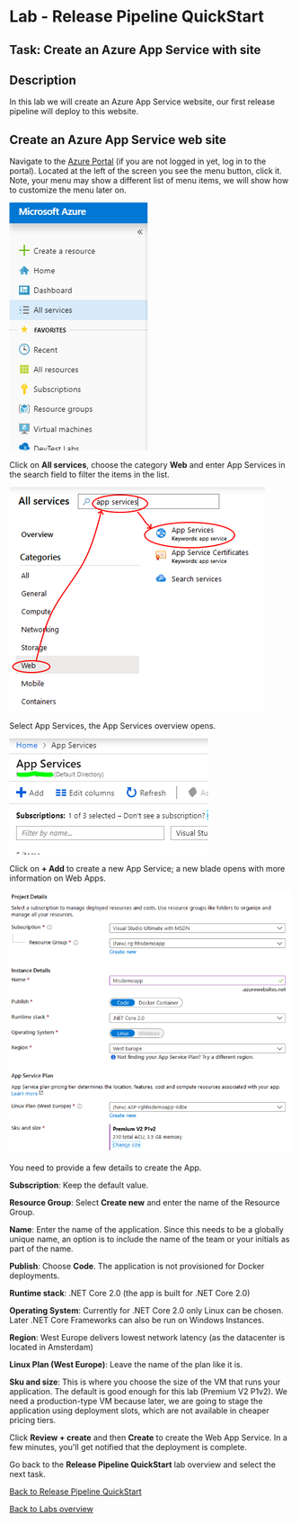 ﻿# Lab - Release Pipeline QuickStart

## Task: Create an Azure App Service with site

## Description

In this lab we will create an Azure App Service website, our first release pipeline will deploy to this website.

## Create an Azure App Service web site

Navigate to the [Azure Portal](http://portal.azure.com) (if you are not logged in yet, log in to the portal). Located at the left of the screen you see the menu button, click it. Note, your menu may show a different list of menu items, we will show how to customize the menu later on.

![Azure Portal Menu](<media/AzurePortalMenu.png>)

Click on **All services**, choose the category **Web** and enter App Services in the search field to filter the items in the list.

![Find App Services](<media/FindAppServices.png>)

Select App Services, the App Services overview opens.

![New App Service](<media/AppServicesNew.png>)

Click on **+ Add** to create a new App Service; a new blade opens with more information on Web Apps.

![New App Service form](<media/NewWebAppForm.png>)

You need to provide a few details to create the App.

**Subscription**: Keep the default value.

**Resource Group**: Select **Create new** and enter the name of the Resource Group.

**Name**: Enter the name of the application.
Since this needs to be a globally unique name, an option is to include the name of the team or your initials as part of the name.

**Publish**: Choose **Code**. The application is not provisioned for Docker deployments.

**Runtime stack**: .NET Core 2.0 (the app is built for .NET Core 2.0)

**Operating System**: Currently for .NET Core 2.0 only Linux can be chosen. Later .NET Core Frameworks can also be run on Windows Instances.

**Region**: West Europe delivers lowest network latency (as the datacenter is located in Amsterdam)

**Linux Plan (West Europe)**: Leave the name of the plan like it is.

**Sku and size**: This is where you choose the size of the VM that runs your application. The default is good enough for this lab (Premium V2 P1v2). We need a production-type VM because later, we are going to stage the application using deployment slots, which are not available in cheaper pricing tiers.

Click **Review + create** and then **Create** to create the Web App Service. In a few minutes, you'll get notified that the deployment is complete.

Go back to the **Release Pipeline QuickStart** lab overview and select the next task.

[Back to Release Pipeline QuickStart](./LabDescription.md)

[Back to Labs overview](../../Readme.md)